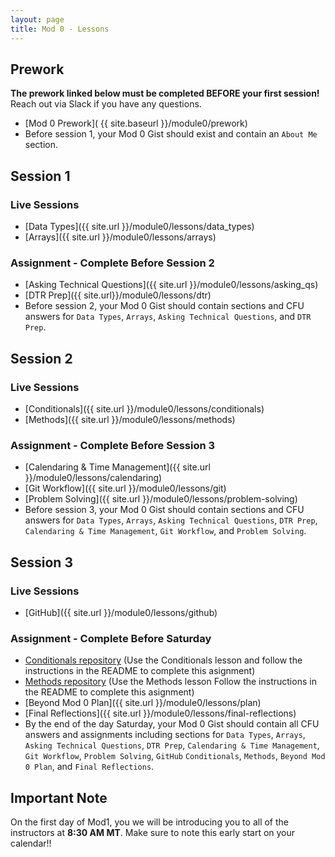 ```yaml
---
layout: page
title: Mod 0 - Lessons
---
```


## Prework
**The prework linked below must be completed BEFORE your first session!** Reach out via Slack if you have any questions.

* [Mod 0 Prework]( {{ site.baseurl }}/module0/prework)
* Before session 1, your Mod 0 Gist should exist and contain an `About Me` section.

## Session 1
### Live Sessions
* [Data Types]({{ site.url }}/module0/lessons/data_types)
* [Arrays]({{ site.url }}/module0/lessons/arrays)

### Assignment - Complete Before Session 2
* [Asking Technical Questions]({{ site.url }}/module0/lessons/asking_qs) 
* [DTR Prep]({{ site.url}}/module0/lessons/dtr)
* Before session 2, your Mod 0 Gist should contain sections and CFU answers for `Data Types`, `Arrays`, `Asking Technical Questions`, and `DTR Prep`.

## Session 2
### Live Sessions
* [Conditionals]({{ site.url }}/module0/lessons/conditionals)
* [Methods]({{ site.url }}/module0/lessons/methods)

### Assignment - Complete Before Session 3

* [Calendaring & Time Management]({{ site.url }}/module0/lessons/calendaring)
* [Git Workflow]({{ site.url }}/module0/lessons/git)
* [Problem Solving]({{ site.url }}/module0/lessons/problem-solving)
* Before session 3, your Mod 0 Gist should contain sections and CFU answers for `Data Types`, `Arrays`, `Asking Technical Questions`, `DTR Prep`, `Calendaring & Time Management`, `Git Workflow`, and `Problem Solving`.



## Session 3
### Live Sessions
* [GitHub]({{ site.url }}/module0/lessons/github)

### Assignment - Complete Before Saturday
* [Conditionals repository](https://github.com/turingschool/m0_be_conditionals) (Use the Conditionals lesson and follow the instructions in the README to complete this asignment)
* [Methods repository](https://github.com/turingschool/methods_cfu_am0) (Use the Methods lesson Follow the instructions in the README to complete this asignment)
* [Beyond Mod 0 Plan]({{ site.url }}/module0/lessons/plan)
* [Final Reflections]({{ site.url }}/module0/lessons/final-reflections)
* By the end of the day Saturday, your Mod 0 Gist should contain all CFU answers and assignments including sections for `Data Types`, `Arrays`, `Asking Technical Questions`, `DTR Prep`, `Calendaring & Time Management`, `Git Workflow`, `Problem Solving`, `GitHub` `Conditionals`, `Methods`, `Beyond Mod 0 Plan`, and `Final Reflections`.

<!--
Put this section back in for traditional mod 0 (non intermission Mod 0)
## Complete Before Mod 1
Note: You are not expected to be experts on these topics, but you should come to Mod 1 ready to ask questions about the topics covered in these lessons.
* Pre-teach this [Testing]({{ site.url }}/module0/lessons/testing) lesson.
* Complete some [Programming Exercises](https://github.com/turingschool-examples/se-mod1-exercises). We'd like you to focus on the `data-types`, `ints-and-floats`, and `strings` folders.
-->

## Important Note
On the first day of Mod1, you we will be introducing you to all of the instructors at **8:30 AM MT**.  Make sure to note this early start on your calendar!!

<br>
<br>
<br>
<br>
<br>
<br>
